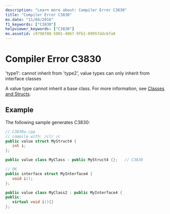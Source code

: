 ```yaml
---
description: "Learn more about: Compiler Error C3830"
title: "Compiler Error C3830"
ms.date: "11/04/2016"
f1_keywords: ["C3830"]
helpviewer_keywords: ["C3830"]
ms.assetid: c9798f88-5001-4067-9fb1-09957ddc6fa8
---
```

# Compiler Error C3830

'type1': cannot inherit from 'type2', value types can only inherit from interface classes

A value type cannot inherit a base class.  For more information, see [Classes and Structs](../../extensions/classes-and-structs-cpp-component-extensions.md).

## Example

The following sample generates C3830:

```cpp
// C3830a.cpp
// compile with: /clr /c
public value struct MyStruct4 {
   int i;
};

public value class MyClass : public MyStruct4 {};   // C3830

// OK
public interface struct MyInterface4 {
   void i();
};

public value class MyClass2 : public MyInterface4 {
public:
   virtual void i(){}
};
```
